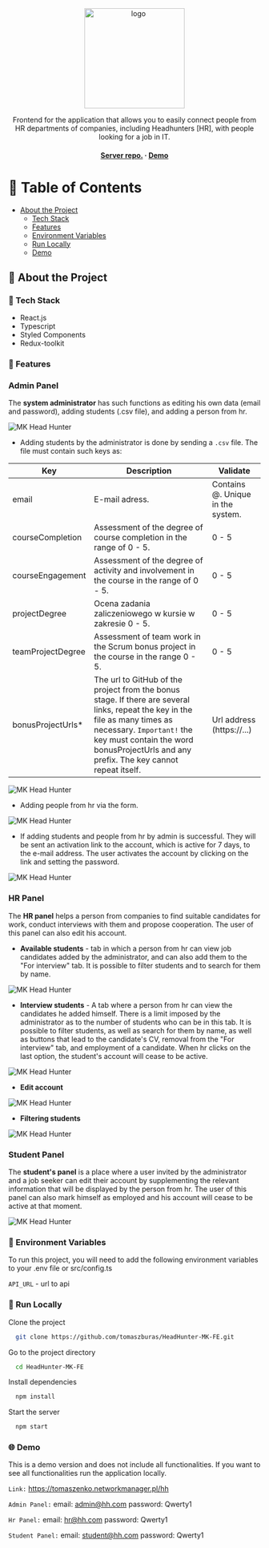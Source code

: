 <div align="center">
  <img src="https://i.imgur.com/nYV30Ba.png" alt="logo" width="200" height="auto" />
<p>
    Frontend for the application that allows you to easily connect people from HR departments of companies, including Headhunters [HR], with people looking for a job in IT.
  </p>

<h4>
    <a href="https://github.com/Simoon234/HeadHunter-MK-BE">Server repo.</a>
    <span> · </span>
    <a href="https://tomaszenko.networkmanager.pl/hh">Demo</a>
  </h4>
</div>

<!-- Table of Contents -->
# :notebook_with_decorative_cover: Table of Contents

- [About the Project](#star2-about-the-project)
    * [Tech Stack](#space_invader-tech-stack)
    * [Features](#dart-features)
    * [Environment Variables](#key-environment-variables)
    * [Run Locally](#running-run-locally)
    * [Demo](#globe_with_meridians-demo)

<!-- About the Project -->
## :star2: About the Project


<!-- TechStack -->
### :space_invader: Tech Stack

- React.js
- Typescript
- Styled Components
- Redux-toolkit

<!-- Features -->
### :dart: Features

### Admin Panel
The **system administrator** has such functions as editing his own data (email and password), adding students (.csv file), and adding a person from hr. 

<img src="https://i.imgur.com/8hYsppM.jpg" alt="MK Head Hunter" />
  
- Adding students by the administrator is done by sending a `.csv` file. The file must contain such keys as:

| Key               | Description                                                                           | Validate                          |
|-------------------|---------------------------------------------------------------------------------------|-----------------------------------|
| email             | E-mail adress.                                                                        | Contains @. Unique in the system. |
| courseCompletion  | Assessment of the degree of course completion in the range of 0 - 5.                  | 0 - 5                             |
| courseEngagement  | Assessment of the degree of activity and involvement in the course in the range of 0 - 5. | 0 - 5                             |
| projectDegree     | Ocena zadania zaliczeniowego w kursie w zakresie 0 - 5.                               | 0 - 5                             |
| teamProjectDegree | Assessment of team work in the Scrum bonus project in the course in the range 0 - 5.  | 0 - 5                             |
| bonusProjectUrls* | The url to GitHub of the project from the bonus stage. If there are several links, repeat the key in the file as many times as necessary. `Important!` the key must contain the word bonusProjectUrls and any prefix. The key cannot repeat itself.                        | Url address (https://...)         |
<img src="https://i.imgur.com/b59FJBs.jpg" alt="MK Head Hunter" />

- Adding people from hr via the form.

<img src="https://i.imgur.com/sAZXn3x.jpg" alt="MK Head Hunter" />

- If adding students and people from hr by admin is successful. They will be sent an activation link to the account, which is active for 7 days, to the e-mail address. The user activates the account by clicking on the link and setting the password.

<img src="https://i.imgur.com/gDu3Qhm.jpg" alt="MK Head Hunter" />

### HR Panel
The **HR panel** helps a person from companies to find suitable candidates for work, conduct interviews with them and propose cooperation. The user of this panel can also edit his account.

- **Available students** - tab in which a person from hr can view job candidates added by the administrator, and can also add them to the "For interview" tab. It is possible to filter students and to search for them by name.

<img src="https://i.imgur.com/awuf1M6.jpg" alt="MK Head Hunter" />

- **Interview students** - A tab where a person from hr can view the candidates he added himself. There is a limit imposed by the administrator as to the number of students who can be in this tab. It is possible to filter students, as well as search for them by name, as well as buttons that lead to the candidate's CV, removal from the "For interview" tab, and employment of a candidate. When hr clicks on the last option, the student's account will cease to be active.

<img src="https://i.imgur.com/8wMyTmO.jpg" alt="MK Head Hunter" />

- **Edit account**

<img src="https://i.imgur.com/r6DnvHk.jpg" alt="MK Head Hunter" />

- **Filtering students**

<img src="https://i.imgur.com/bGPBdcG.jpg" alt="MK Head Hunter" />

### Student Panel
The **student's panel** is a place where a user invited by the administrator and a job seeker can edit their account by supplementing the relevant information that will be displayed by the person from hr. The user of this panel can also mark himself as employed and his account will cease to be active at that moment.

<img src="https://i.imgur.com/NlrF51h.jpg" alt="MK Head Hunter" />

<!-- Env Variables -->
### :key: Environment Variables

To run this project, you will need to add the following environment variables to your .env file or src/config.ts

`API_URL` - url to api

<!-- Run Locally -->
### :running: Run Locally

Clone the project

```bash
  git clone https://github.com/tomaszburas/HeadHunter-MK-FE.git
```

Go to the project directory

```bash
  cd HeadHunter-MK-FE
```

Install dependencies

```bash
  npm install
```

Start the server

```bash
  npm start
```

<!-- Demo -->
### :globe_with_meridians: Demo

This is a demo version and does not include all functionalities. If you want to see all functionalities run the application locally.

`Link:`
<https://tomaszenko.networkmanager.pl/hh>

`Admin Panel:` email: admin@hh.com password: Qwerty1

`Hr Panel:` email: hr@hh.com password: Qwerty1

`Student Panel:` email: student@hh.com password: Qwerty1




